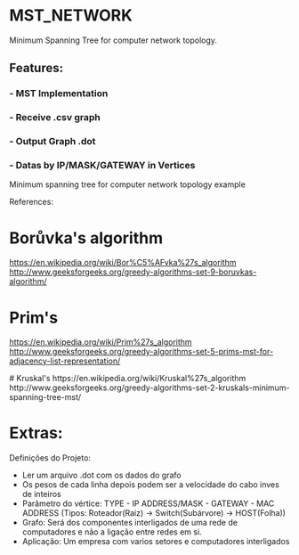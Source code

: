 # MST_NETWORK
Minimum Spanning Tree for computer network topology.
## Features:
### - MST Implementation
### - Receive .csv graph
### - Output Graph .dot
### - Datas by IP/MASK/GATEWAY in Vertices

Minimum spanning tree for computer network topology example

References:
# Borůvka's algorithm
https://en.wikipedia.org/wiki/Bor%C5%AFvka%27s_algorithm
http://www.geeksforgeeks.org/greedy-algorithms-set-9-boruvkas-algorithm/
  
# Prim's
https://en.wikipedia.org/wiki/Prim%27s_algorithm
http://www.geeksforgeeks.org/greedy-algorithms-set-5-prims-mst-for-adjacency-list-representation/

<p>
# Kruskal's
https://en.wikipedia.org/wiki/Kruskal%27s_algorithm
http://www.geeksforgeeks.org/greedy-algorithms-set-2-kruskals-minimum-spanning-tree-mst/
<p>
  
# Extras:
Definições do Projeto:
- Ler um arquivo .dot com os dados  do grafo
- Os pesos de cada linha depois podem ser a velocidade do cabo inves de inteiros
- Parâmetro do vértice: TYPE - IP ADDRESS/MASK - GATEWAY - MAC ADDRESS (Tipos: Roteador(Raiz) -> Switch(Subárvore) -> HOST(Folha))
- Grafo: Será dos componentes interligados de uma rede de computadores e não a ligação entre redes em si.
- Aplicação: Um empresa com varios setores e computadores interligados
